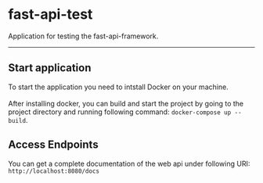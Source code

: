 # fast-api-test

Application for testing the fast-api-framework.

---

## Start application

To start the application you need to intstall Docker on your machine.
<br>
<br>
After installing docker, you can build and start the project by going to the project directory and running following command: `docker-compose up --build`.

## Access Endpoints

You can get a complete documentation of the web api under following URI: `http://localhost:8080/docs`
